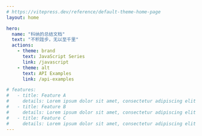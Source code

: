 ```yaml
---
# https://vitepress.dev/reference/default-theme-home-page
layout: home

hero:
  name: "科纳的总结文档"
  text: "不积跬步，无以至千里"
  actions:
    - theme: brand
      text: JavaScript Series
      link: /javascript
    - theme: alt
      text: API Examples
      link: /api-examples

# features:
#   - title: Feature A
#     details: Lorem ipsum dolor sit amet, consectetur adipiscing elit
#   - title: Feature B
#     details: Lorem ipsum dolor sit amet, consectetur adipiscing elit
#   - title: Feature C
#     details: Lorem ipsum dolor sit amet, consectetur adipiscing elit
---
```


